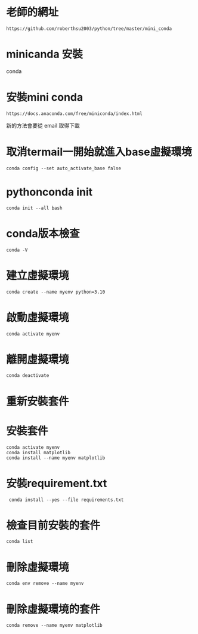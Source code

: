 # 老師的網址

```
https://github.com/roberthsu2003/python/tree/master/mini_conda
```

# minicanda 安裝

conda

# 安裝mini conda

```
https://docs.anaconda.com/free/miniconda/index.html
```

新的方法會要從 email 取得下載

# 取消termail一開始就進入base虛擬環境

```
conda config --set auto_activate_base false
```

# pythonconda init

```
conda init --all bash
```

# conda版本檢查

```bach
conda -V
```

# 建立虛擬環境

```
conda create --name myenv python=3.10
```

# 啟動虛擬環境

```
conda activate myenv
```

# 離開虛擬環境

```
conda deactivate
```

# 重新安裝套件

# 安裝套件

```
conda activate myenv
conda install matplotlib
conda install --name myenv matplotlib
```

# 安裝requirement.txt

```
 conda install --yes --file requirements.txt
 ```

# 檢查目前安裝的套件

```
conda list
```

# 刪除虛擬環境

```
conda env remove --name myenv
```

# 刪除虛擬環境的套件

```
conda remove --name myenv matplotlib
```